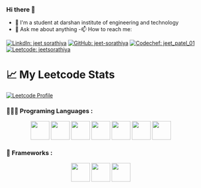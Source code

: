 ### Hi there 👋

- 🔭 I'm a student at darshan institute of engineering and technology
- 💬 Ask me about anything -📫 How to reach me: 

[![LinkdIn: jeet sorathiya](https://img.shields.io/badge/LinkedIn-0077B5?style=for-the-badge&logo=linkedin&logoColor=white)](https://www.linkedin.com/in/jeet-sorathiya-070ba4227)
[![GitHub: jeet-sorathiya](https://img.shields.io/badge/GitHub-100000?style=for-the-badge&logo=github&logoColor=white)](https://github.com/jeet-sorathiya)
[![Codechef: jeet_patel_01](https://img.shields.io/badge/Codechef-%23B92B27?&style=for-the-badge&logo=Codechef&logoColor=white)](https://www.codechef.com/users/jeet_patel_01)
[![Leetcode: jeetsorathiya](https://img.shields.io/badge/-LeetCode-FFA116?style=for-the-badge&logo=LeetCode&logoColor=black)](https://leetcode.com/jeetsorathiya)

# 📈 My Leetcode Stats

[![Leetcode Profile](https://leetcard.jacoblin.cool/jeetsorathiya?hide=ranking)](https://leetcode.com/jeetsorathiya/)

### 👨🏻‍💻 Programing Languages :

<div align="center">
<code><img src="https://cdn.jsdelivr.net/npm/programming-languages-logos/src/c/c.png" height="50"></code>
<code><img src="https://cdn.jsdelivr.net/npm/programming-languages-logos/src/cpp/cpp.png" height="50"></code>
<code><img src="https://cdn.jsdelivr.net/npm/programming-languages-logos/src/java/java.png" height="50"></code>
<code><img src="https://cdn.jsdelivr.net/npm/programming-languages-logos/src/python/python.png" height="50"></code>
<code><img src="https://cdn.jsdelivr.net/npm/programming-languages-logos/src/html/html.png" height="50"></code>
<code><img src="https://cdn.jsdelivr.net/npm/programming-languages-logos/src/css/css.png" height="50"></code>
<code><img src="https://cdn.jsdelivr.net/npm/programming-languages-logos/src/javascript/javascript.png" height="50"></code>
</div>

### 🚀 Frameworks :

<div align="center">
<code><img src="https://img.shields.io/badge/Bootstrap-563D7C?style=for-the-badge&logo=bootstrap&logoColor=white" height="50"></code>
<code><img src="https://img.shields.io/badge/React-20232A?style=for-the-badge&logo=react&logoColor=61DAFB" height="50"></code>
<code><img src="https://img.shields.io/badge/.NET-512BD4?style=for-the-badge&logo=dotnet&logoColor=white" height="50"></code>
</div>

